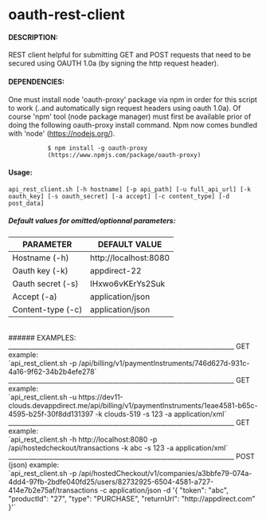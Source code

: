 # oauth-rest-client

#### DESCRIPTION:
REST client helpful for submitting GET and POST requests that need to be secured using OAUTH 1.0a (by signing the http request header).


#### DEPENDENCIES: 
One must install node 'oauth-proxy' package via npm in order for this script to work (..and automatically sign request headers using oauth 1.0a). Of course 'npm' tool (node package manager) must first be available prior of doing the following oauth-proxy install command. Npm now comes bundled with 'node' (https://nodejs.org/).

               $ npm install -g oauth-proxy
               (https://www.npmjs.com/package/oauth-proxy)




#### Usage: 
`api_rest_client.sh [-h hostname] [-p api_path] [-u full_api_url] [-k oauth_key] [-s oauth_secret] [-a accept] [-c content_type] [-d post_data]`

##### Default values for omitted/optionnal parameters:

|PARAMETER     |DEFAULT VALUE          |
|--------------|-----------------------|
|Hostname (-h) | http://localhost:8080 |
|Oauth key (-k) | appdirect-22 |
|Oauth secret (-s) | IHxwo6vKErYs2Suk |
|Accept (-a) | application/json |
|Content-type (-c) | application/json |

<br/>
###### EXAMPLES:
_______________________________________________________________________
GET example:<br/>
`api_rest_client.sh -p /api/billing/v1/paymentInstruments/746d627d-931c-4a16-9f62-34b2b4efe278`
_______________________________________________________________________
GET example:<br/>
`api_rest_client.sh -u https://dev11-clouds.devappdirect.me/api/billing/v1/paymentInstruments/1eae4581-b65c-4595-b25f-30f8dd131397 -k clouds-519 -s 123 -a application/xml`
_______________________________________________________________________
GET example:<br/>
`api_rest_client.sh -h http://localhost:8080 -p /api/hostedcheckout/transactions -k abc -s 123 -a application/xml`
_______________________________________________________________________
POST (json) example:<br/>
`api_rest_client.sh -p /api/hostedCheckout/v1/companies/a3bbfe79-074a-4dd4-97fb-2bdfe040fd25/users/82732925-6504-4581-a727-414e7b2e75af/transactions -c application/json -d '{ "token": "abc", "productId": "27", "type": "PURCHASE", "returnUrl": "http://appdirect.com" }'`
